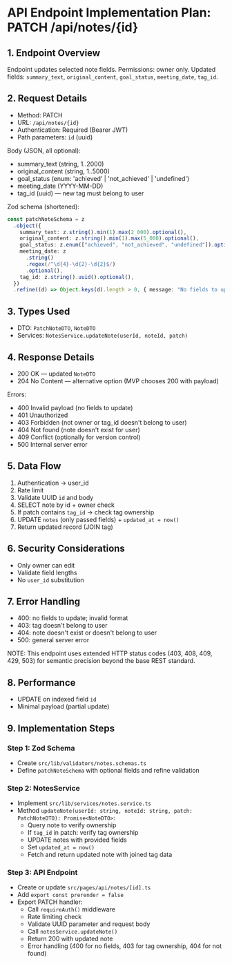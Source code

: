 # API Endpoint Implementation Plan: PATCH /api/notes/{id}

## 1. Endpoint Overview

Endpoint updates selected note fields. Permissions: owner only. Updated fields: `summary_text`, `original_content`, `goal_status`, `meeting_date`, `tag_id`.

## 2. Request Details

- Method: PATCH
- URL: `/api/notes/{id}`
- Authentication: Required (Bearer JWT)
- Path parameters: `id` (uuid)

Body (JSON, all optional):

- summary_text (string, 1..2000)
- original_content (string, 1..5000)
- goal_status (enum: 'achieved' | 'not_achieved' | 'undefined')
- meeting_date (YYYY-MM-DD)
- tag_id (uuid) — new tag must belong to user

Zod schema (shortened):

```ts
const patchNoteSchema = z
  .object({
    summary_text: z.string().min(1).max(2_000).optional(),
    original_content: z.string().min(1).max(5_000).optional(),
    goal_status: z.enum(["achieved", "not_achieved", "undefined"]).optional(),
    meeting_date: z
      .string()
      .regex(/^\d{4}-\d{2}-\d{2}$/)
      .optional(),
    tag_id: z.string().uuid().optional(),
  })
  .refine((d) => Object.keys(d).length > 0, { message: "No fields to update" });
```

## 3. Types Used

- DTO: `PatchNoteDTO`, `NoteDTO`
- Services: `NotesService.updateNote(userId, noteId, patch)`

## 4. Response Details

- 200 OK — updated `NoteDTO`
- 204 No Content — alternative option (MVP chooses 200 with payload)

Errors:

- 400 Invalid payload (no fields to update)
- 401 Unauthorized
- 403 Forbidden (not owner or tag_id doesn't belong to user)
- 404 Not found (note doesn't exist for user)
- 409 Conflict (optionally for version control)
- 500 Internal server error

## 5. Data Flow

1. Authentication → user_id
2. Rate limit
3. Validate UUID `id` and body
4. SELECT note by id + owner check
5. If patch contains `tag_id` → check tag ownership
6. UPDATE `notes` (only passed fields) + `updated_at = now()`
7. Return updated record (JOIN tag)

## 6. Security Considerations

- Only owner can edit
- Validate field lengths
- No `user_id` substitution

## 7. Error Handling

- 400: no fields to update; invalid format
- 403: tag doesn't belong to user
- 404: note doesn't exist or doesn't belong to user
- 500: general server error

NOTE: This endpoint uses extended HTTP status codes (403, 408, 409, 429, 503) for semantic precision beyond the base REST standard.

## 8. Performance

- UPDATE on indexed field `id`
- Minimal payload (partial update)

## 9. Implementation Steps

### Step 1: Zod Schema

- Create `src/lib/validators/notes.schemas.ts`
- Define `patchNoteSchema` with optional fields and refine validation

### Step 2: NotesService

- Implement `src/lib/services/notes.service.ts`
- Method `updateNote(userId: string, noteId: string, patch: PatchNoteDTO): Promise<NoteDTO>`:
  - Query note to verify ownership
  - If `tag_id` in patch: verify tag ownership
  - UPDATE notes with provided fields
  - Set `updated_at = now()`
  - Fetch and return updated note with joined tag data

### Step 3: API Endpoint

- Create or update `src/pages/api/notes/[id].ts`
- Add `export const prerender = false`
- Export PATCH handler:
  - Call `requireAuth()` middleware
  - Rate limiting check
  - Validate UUID parameter and request body
  - Call `notesService.updateNote()`
  - Return 200 with updated note
  - Error handling (400 for no fields, 403 for tag ownership, 404 for not found)
